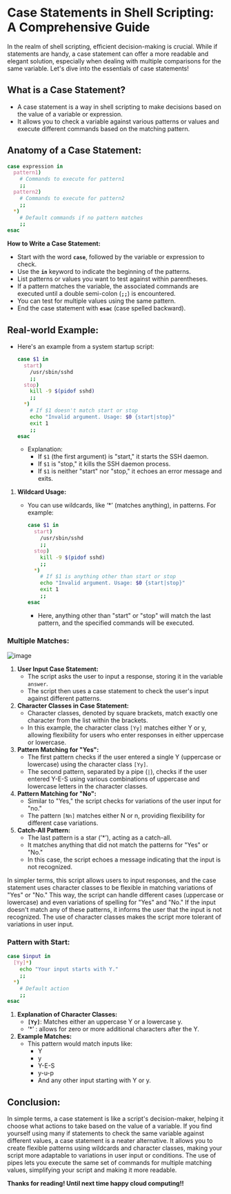 # Case Statements in Shell Scripting: A Comprehensive Guide

In the realm of shell scripting, efficient decision-making is crucial. While if statements are handy, a case statement can offer a more readable and elegant solution, especially when dealing with multiple comparisons for the same variable. Let's dive into the essentials of case statements!

## What is a Case Statement?

- A case statement is a way in shell scripting to make decisions based on the value of a variable or expression.
- It allows you to check a variable against various patterns or values and execute different commands based on the matching pattern.

## Anatomy of a Case Statement:

```bash
case expression in
  pattern1)
    # Commands to execute for pattern1
    ;;
  pattern2)
    # Commands to execute for pattern2
    ;;
  *)
    # Default commands if no pattern matches
    ;;
esac

```

**How to Write a Case Statement:**

- Start with the word **`case`**, followed by the variable or expression to check.
- Use the **`in`** keyword to indicate the beginning of the patterns.
- List patterns or values you want to test against within parentheses.
- If a pattern matches the variable, the associated commands are executed until a double semi-colon (**`;;`**) is encountered.
- You can test for multiple values using the same pattern.
- End the case statement with **`esac`** (case spelled backward).

## Real-world Example:

- Here's an example from a system startup script:
    
    ```bash
    case $1 in
      start)
        /usr/sbin/sshd
        ;;
      stop)
        kill -9 $(pidof sshd)
        ;;
      *)
        # If $1 doesn't match start or stop
        echo "Invalid argument. Usage: $0 {start|stop}"
        exit 1
        ;;
    esac
    
    ```
    
    - Explanation:
        - If `$1` (the first argument) is "start," it starts the SSH daemon.
        - If `$1` is "stop," it kills the SSH daemon process.
        - If `$1` is neither "start" nor "stop," it echoes an error message and exits.
1. **Wildcard Usage:**
    - You can use wildcards, like ‘*’ (matches anything), in patterns. For example:
        
        ```bash
        case $1 in
          start)
            /usr/sbin/sshd
            ;;
          stop)
            kill -9 $(pidof sshd)
            ;;
          *)
            # If $1 is anything other than start or stop
            echo "Invalid argument. Usage: $0 {start|stop}"
            exit 1
            ;;
        esac
        
        ```
        
        - Here, anything other than "start" or "stop" will match the last pattern, and the specified commands will be executed.

### Multiple Matches:

![image](https://github.com/iamtruptimane/shell-scripting/tree/main/case_statements/img)

1. **User Input Case Statement:**
    - The script asks the user to input a response, storing it in the variable `answer`.
    - The script then uses a case statement to check the user's input against different patterns.
2. **Character Classes in Case Statement:**
    - Character classes, denoted by square brackets, match exactly one character from the list within the brackets.
    - In this example, the character class `[Yy]` matches either Y or y, allowing flexibility for users who enter responses in either uppercase or lowercase.
3. **Pattern Matching for "Yes":**
    - The first pattern checks if the user entered a single Y (uppercase or lowercase) using the character class `[Yy]`.
    - The second pattern, separated by a pipe (`|`), checks if the user entered Y-E-S using various combinations of uppercase and lowercase letters in the character classes.
4. **Pattern Matching for "No":**
    - Similar to "Yes," the script checks for variations of the user input for "no."
    - The pattern `[Nn]` matches either N or n, providing flexibility for different case variations.
5. **Catch-All Pattern:**
    - The last pattern is a star (’*’), acting as a catch-all.
    - It matches anything that did not match the patterns for "Yes" or "No."
    - In this case, the script echoes a message indicating that the input is not recognized.

In simpler terms, this script allows users to input responses, and the case statement uses character classes to be flexible in matching variations of "Yes" or "No." This way, the script can handle different cases (uppercase or lowercase) and even variations of spelling for "Yes" and "No." If the input doesn't match any of these patterns, it informs the user that the input is not recognized. The use of character classes makes the script more tolerant of variations in user input.

### Pattern with Start:

```bash
case $input in
  [Yy]*)
    echo "Your input starts with Y."
    ;;
  *)
    # Default action
    ;;
esac

```

1. **Explanation of Character Classes:**
    - **`[Yy]`**: Matches either an uppercase Y or a lowercase y.
    - ‘*’ : allows for zero or more additional characters after the Y.
2. **Example Matches:**
    - This pattern would match inputs like:
        - Y
        - y
        - Y-E-S
        - y-u-p
        - And any other input starting with Y or y.

## Conclusion:

In simple terms, a case statement is like a script's decision-maker, helping it choose what actions to take based on the value of a variable. If you find yourself using many if statements to check the same variable against different values, a case statement is a neater alternative. It allows you to create flexible patterns using wildcards and character classes, making your script more adaptable to variations in user input or conditions. The use of pipes lets you execute the same set of commands for multiple matching values, simplifying your script and making it more readable.

**Thanks for reading! Until next time happy cloud computing!!**